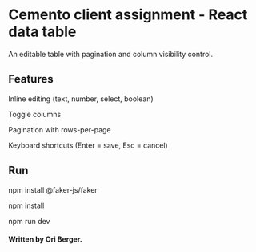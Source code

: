 
#  Cemento client assignment - React data table

An editable table with pagination and column visibility control.

## Features

Inline editing (text, number, select, boolean)

Toggle columns

Pagination with rows-per-page

Keyboard shortcuts (Enter = save, Esc = cancel)

## Run

npm install @faker-js/faker

npm install

npm run dev

#### Written by Ori Berger.

